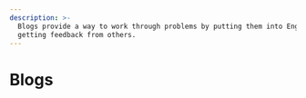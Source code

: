 ```yaml
---
description: >-
  Blogs provide a way to work through problems by putting them into English, and
  getting feedback from others.
---
```


# Blogs










